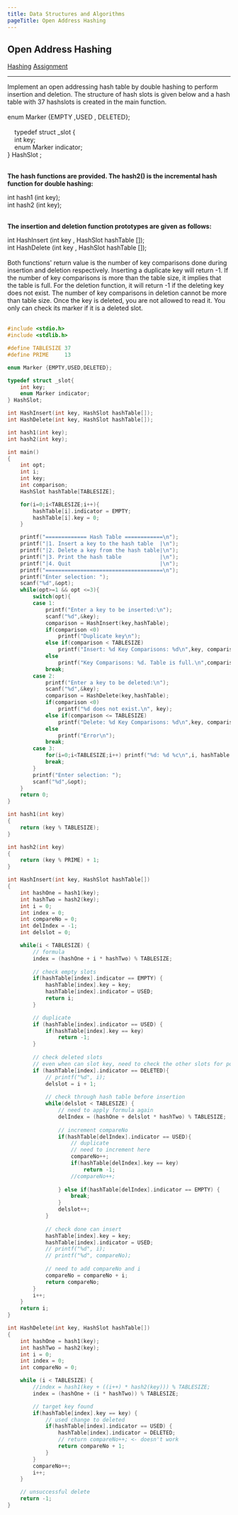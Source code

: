 ```yaml
---
title: Data Structures and Algorithms
pageTitle: Open Address Hashing
---
```


## Open Address Hashing

<span class="tags"><a href="#">Hashing</a></span>
<span class="tags"><a href="#">Assignment</a></span>

<hr>

Implement an open addressing hash table by double hashing to perform insertion and deletion. The structure of hash slots is given below and a hash table with 37 hashslots is created in the main function.
<br><br>
<span class="functions">
enum Marker {EMPTY ,USED , DELETED};<br>
<br>
&nbsp;&nbsp;&nbsp;&nbsp;typedef struct _slot {<br>
&nbsp;&nbsp;&nbsp;&nbsp;int key;<br>
&nbsp;&nbsp;&nbsp;&nbsp;enum Marker indicator;<br>
} HashSlot ;
</span>
<br><br>

**The hash functions are provided. The hash2() is the incremental hash function for double hashing:**

<span class="functions">
int hash1 (int key);<br>
int hash2 (int key);
</span>
<br><br>

**The insertion and deletion function prototypes are given as follows:**

<span class="functions">
int HashInsert (int key , HashSlot hashTable []);<br>
int HashDelete (int key , HashSlot hashTable []);
</span>
<br><br>
Both functions' return value is the number of key comparisons done during insertion and deletion respectively. Inserting a duplicate key will return -1. If the number of key comparisons is more than the table size, it implies that the table is full. For the deletion function, it will return -1 if the deleting key does not exist. The number of key comparisons in deletion cannot be more than table size. Once the key is deleted, you are not allowed to read it. You only can check its marker if it is a deleted slot.
<br><br>

```c
#include <stdio.h>
#include <stdlib.h>

#define TABLESIZE 37
#define PRIME     13

enum Marker {EMPTY,USED,DELETED};

typedef struct _slot{
    int key;
    enum Marker indicator;
} HashSlot;

int HashInsert(int key, HashSlot hashTable[]);
int HashDelete(int key, HashSlot hashTable[]);

int hash1(int key);
int hash2(int key);

int main()
{
    int opt;
    int i;
    int key;
    int comparison;
    HashSlot hashTable[TABLESIZE];

    for(i=0;i<TABLESIZE;i++){
        hashTable[i].indicator = EMPTY;
        hashTable[i].key = 0;
    }

    printf("============= Hash Table ============\n");
    printf("|1. Insert a key to the hash table  |\n");
    printf("|2. Delete a key from the hash table|\n");
    printf("|3. Print the hash table            |\n");
    printf("|4. Quit                            |\n");
    printf("=====================================\n");
    printf("Enter selection: ");
    scanf("%d",&opt);
    while(opt>=1 && opt <=3){
        switch(opt){
        case 1:
            printf("Enter a key to be inserted:\n");
            scanf("%d",&key);
            comparison = HashInsert(key,hashTable);
            if(comparison <0)
                printf("Duplicate key\n");
            else if(comparison < TABLESIZE)
                printf("Insert: %d Key Comparisons: %d\n",key, comparison);
            else
                printf("Key Comparisons: %d. Table is full.\n",comparison);
            break;
        case 2:
            printf("Enter a key to be deleted:\n");
            scanf("%d",&key);
            comparison = HashDelete(key,hashTable);
            if(comparison <0)
                printf("%d does not exist.\n", key);
            else if(comparison <= TABLESIZE)
                printf("Delete: %d Key Comparisons: %d\n",key, comparison);
            else
                printf("Error\n");
            break;
        case 3:
            for(i=0;i<TABLESIZE;i++) printf("%d: %d %c\n",i, hashTable[i].key,hashTable[i].indicator==DELETED?'*':' ');
            break;
        }
        printf("Enter selection: ");
        scanf("%d",&opt);
    }
    return 0;
}

int hash1(int key)
{
    return (key % TABLESIZE);
}

int hash2(int key)
{
    return (key % PRIME) + 1;
}

int HashInsert(int key, HashSlot hashTable[])
{
    int hashOne = hash1(key);
    int hashTwo = hash2(key);
    int i = 0;
    int index = 0;
    int compareNo = 0;
    int delIndex = -1;
    int delslot = 0;

    while(i < TABLESIZE) {
        // formula
        index = (hashOne + i * hashTwo) % TABLESIZE;
        
        // check empty slots 
        if(hashTable[index].indicator == EMPTY) {
            hashTable[index].key = key;
            hashTable[index].indicator = USED;
            return i;
        } 

        // duplicate
        if (hashTable[index].indicator == USED) {
            if(hashTable[index].key == key)
                return -1;
        } 
        
        // check deleted slots
        // even when can slot key, need to check the other slots for possible duplicates
        if (hashTable[index].indicator == DELETED){
            // printf("%d", i);
            delslot = i + 1;
            
            // check through hash table before insertion
            while(delslot < TABLESIZE) {
                // need to apply formula again
                delIndex = (hashOne + delslot * hashTwo) % TABLESIZE;
                
                // increment compareNo 
                if(hashTable[delIndex].indicator == USED){
                    // duplicate
                    // need to increment here
                    compareNo++;
                    if(hashTable[delIndex].key == key) 
                        return -1;
                    //compareNo++;
                    
                } else if(hashTable[delIndex].indicator == EMPTY) {
                    break;
                }
                delslot++;
            }
            
            // check done can insert
            hashTable[index].key = key;
            hashTable[index].indicator = USED;
            // printf("%d", i);
            // printf("%d", compareNo);
            
            // need to add compareNo and i
            compareNo = compareNo + i;
            return compareNo;
        }
        i++;
    }
    return i;
}

int HashDelete(int key, HashSlot hashTable[])
{
    int hashOne = hash1(key);
    int hashTwo = hash2(key);
    int i = 0;
    int index = 0;
    int compareNo = 0;

    while (i < TABLESIZE) {
        //index = hash1(key + ((i++) * hash2(key))) % TABLESIZE;
        index = (hashOne + (i * hashTwo)) % TABLESIZE;

        // target key found
        if(hashTable[index].key == key) {
            // used change to deleted
            if(hashTable[index].indicator == USED) {
                hashTable[index].indicator = DELETED;
                // return compareNo++; <- doesn't work
                return compareNo + 1;
            }
        }
        compareNo++;
        i++;
    }

    // unsuccessful delete
    return -1;
}
```